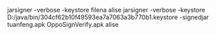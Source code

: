 jarsigner     -verbose        -keystore filena                                        alise
jarsigner -verbose -keystore D:/java/bin/304cf62b10f49593ea7a7063a3b770b1.keystore -signedjar tuanfeng.apk OppoSignVerify.apk alise

